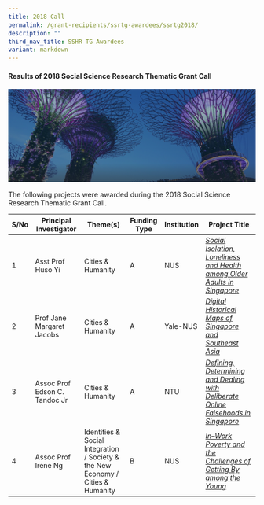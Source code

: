 ```yaml
---
title: 2018 Call
permalink: /grant-recipients/ssrtg-awardees/ssrtg2018/
description: ""
third_nav_title: SSHR TG Awardees
variant: markdown
---
```

#### **Results of 2018 Social Science Research Thematic Grant Call**
![](/images/hero-banner.png)

The following projects were awarded during the 2018 Social Science Research Thematic Grant Call. 


| S/No | Principal<br>Investigator | Theme(s) | Funding Type |Institution |Project Title |
| -------- | -------- | -------- | -------- |-------- |-------- |
| 1 | Asst Prof Huso Yi | Cities &amp; Humanity |A |NUS |*[Social Isolation, Loneliness and Health among Older Adults in Singapore](https://www.ssrc.edu.sg/projects/thematic-grant/huso2018/)*  |
| 2 |  Prof Jane Margaret Jacobs | Cities &amp; Humanity |A | Yale-NUS |*[Digital Historical Maps of Singapore and Southeast Asia](https://www.ssrc.edu.sg/projects/thematic-grant/jane2018/)* |
| 3 |  Assoc Prof Edson C. Tandoc Jr | Cities &amp; Humanity |A | NTU | *[Defining, Determining and Dealing with Deliberate Online Falsehoods in Singapore](https://www.ssrc.edu.sg/projects/thematic-grant/edson2018/)* |
| 4 |  Assoc Prof Irene Ng | Identities &amp; <br>Social Integration / Society &amp; the New Economy / <br> Cities &amp; Humanity  |B | NUS | *[In–Work Poverty and the Challenges of Getting By among the Young](https://www.ssrc.edu.sg/projects-awarded/thematic-grant/irene2018/)* |